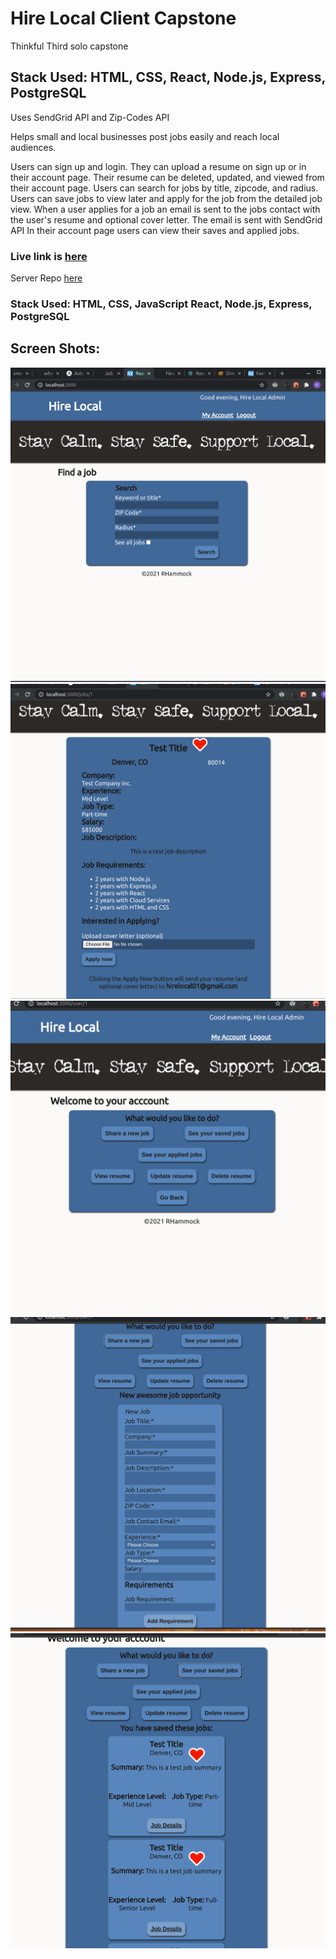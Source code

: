 # Hire Local Client Capstone
Thinkful Third solo capstone

## Stack Used: HTML, CSS, React, Node.js, Express, PostgreSQL

Uses SendGrid API and Zip-Codes API

Helps small and local businesses post jobs easily and reach local audiences. 

Users can sign up and login. They can upload a resume on sign up or in their account page. Their resume can be deleted, updated, and viewed from their account page.
Users can search for jobs by title, zipcode, and radius. Users can save jobs to view later and apply for the job from the detailed job view. 
When a user applies for a job an email is sent to the jobs contact with the user's resume and optional cover letter. The email is sent with SendGrid API
In their account page users can view their saves and applied jobs. 

### Live link is [here](https://hire-local-client.vercel.app/register)

Server Repo [here](https://github.com/rhammock1/hire-local-server)

### Stack Used: HTML, CSS, JavaScript React, Node.js, Express, PostgreSQL

## Screen Shots:

![ScreenShot](./images/Search.png)
![ScreenShot](./images/JobDetails.png)
![ScreenShot](./images/AcCountPage.png)
![ScreenShot](./images/NewJob.png)
![ScreenShot](./images/SavedJobs.png)
